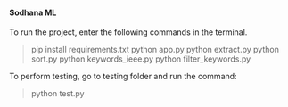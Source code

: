 #### Sodhana ML

To run the project, enter the following commands in the terminal.

> pip install requirements.txt
> python app.py
> python extract.py
> python sort.py
> python keywords_ieee.py
> python filter_keywords.py

To perform testing, go to testing folder and run the command:

> python test.py

